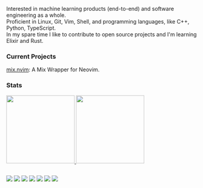 Interested in machine learning products (end-to-end) and software engineering as a whole.  
Proficient in Linux, Git, Vim, Shell, and programming languages, like C++, Python, TypeScript.  
In my spare time I like to contribute to open source projects and I'm learning Elixir and Rust.

### Current Projects
[mix.nvim](https://github.com/brendalf/mix.nvim): A Mix Wrapper for Neovim.

### Stats
<div>
  <a href="https://github.com/brendalf">
  <img height="180em" src="https://github-readme-stats.vercel.app/api?username=brendalf&show_icons=true&theme=dracula&include_all_commits=true&count_private=true"/>
  <img height="180em" src="https://github-readme-stats.vercel.app/api/top-langs/?username=brendalf&layout=compact&langs_count=7&theme=dracula"/>
</div>
  
##
 
<div>
  <a href="https://linkedin.com/in/obrendalf" target="_blank"><img src="https://img.shields.io/badge/-LinkedIn-%230077B5?style=for-the-badge&logo=linkedin&logoColor=white" target="_blank"></a> 
  <a href="https://instagram.com/obrendalf" target="_blank"><img src="https://img.shields.io/badge/-Instagram-%23E4405F?style=for-the-badge&logo=instagram&logoColor=white" target="_blank"></a>
  <a href = "mailto:brenophp@gmail.com"><img src="https://img.shields.io/badge/-Gmail-FF0000?style=for-the-badge&logo=gmail&logoColor=white" target="_blank"></a>
  <a href="https://kaggle.com/brendalf" target="_blank"><img src="https://img.shields.io/badge/Kaggle-55ACEE?style=for-the-badge&logo=kaggle&logoColor=white" target="_blank"></a>
  <a href="https://twitch.tv/obrendalf" target="_blank"><img src="https://img.shields.io/badge/Twitch-9146FF?style=for-the-badge&logo=twitch&logoColor=white" target="_blank"></a>
 <a href="https://medium.com/@brendalf" target="_blank"><img src="https://img.shields.io/badge/Medium-444444?style=for-the-badge&logo=medium&logoColor=white" target="_blank"></a> 
  <a href="https://twitter.com/obrendalf" target="_blank"><img src="https://img.shields.io/badge/Twitter-55ACEE?style=for-the-badge&logo=twitter&logoColor=white" target="_blank"></a>
</div>
